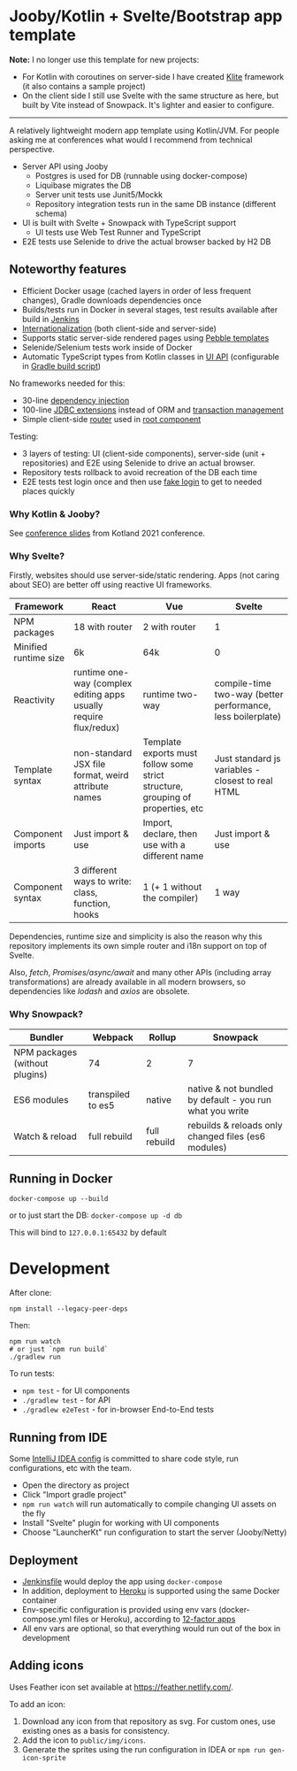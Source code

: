 # Jooby/Kotlin + Svelte/Bootstrap app template

**Note:** I no longer use this template for new projects:
* For Kotlin with coroutines on server-side I have created [Klite](https://github.com/angryziber/klite) framework (it also contains a sample project)
* On the client side I still use Svelte with the same structure as here, but built by Vite instead of Snowpack. It's lighter and easier to configure.

---

A relatively lightweight modern app template using Kotlin/JVM.
For people asking me at conferences what would I recommend from technical perspective.

* Server API using Jooby
    * Postgres is used for DB (runnable using docker-compose)
    * Liquibase migrates the DB
    * Server unit tests use Junit5/Mockk
    * Repository integration tests run in the same DB instance (different schema)
* UI is built with Svelte + Snowpack with TypeScript support
    * UI tests use Web Test Runner and TypeScript
* E2E tests use Selenide to drive the actual browser backed by H2 DB

## Noteworthy features

* Efficient Docker usage (cached layers in order of less frequent changes), Gradle downloads dependencies once
* Builds/tests run in Docker in several stages, test results available after build in [Jenkins](Jenkinsfile)
* [Internationalization](i18n) (both client-side and server-side)
* Supports static server-side rendered pages using [Pebble templates](ui/static)
* Selenide/Selenium tests work inside of Docker
* Automatic TypeScript types from Kotlin classes in [UI API](ui/api/types.ts) 
  (configurable in [Gradle build script](build.gradle.kts))

No frameworks needed for this:

* 30-line [dependency injection](src/app/AutoCreatingServiceRegistry.kt)
* 100-line [JDBC extensions](src/db/JdbcExtensions.kt) instead of ORM and [transaction management](src/db/Transaction.kt)  
* Simple client-side [router](ui/routing/Router.ts) used in [root component](ui/App.svelte)

Testing:

* 3 layers of testing: UI (client-side components), server-side (unit + repositories) and E2E using Selenide to drive an actual browser.
* Repository tests rollback to avoid recreation of the DB each time
* E2E tests test login once and then use [fake login](src/auth/FakeLoginForTestingController.kt) to get to needed places quickly

### Why Kotlin & Jooby?

See [conference slides](https://docs.google.com/presentation/d/1iXFKSsvPhBze-3cvd2j0Ri7dp2yH_w_1ULZPMfbdWAQ) from Kotland 2021 conference.

### Why Svelte?

Firstly, websites should use server-side/static rendering. Apps (not caring about SEO) are better off using reactive UI frameworks.

Framework                   |**React**                  |**Vue**                           |**Svelte**
----------------------------|---------------------------|----------------------------------|------------------------------
NPM packages                |18 with router             |2 with router                     |1
Minified runtime size       |6k                         |64k                               |0
Reactivity                  |runtime one-way (complex editing apps usually require flux/redux)|runtime two-way                   |compile-time two-way (better performance, less boilerplate)
Template syntax             |non-standard JSX file format, weird attribute names|Template exports must follow some strict structure, grouping of properties, etc|Just standard js variables - closest to real HTML
Component imports           |Just import & use|Import, declare, then use with a different name|Just import & use
Component syntax            |3 different ways to write: class, function, hooks|1 (+ 1 without the compiler)|1 way

Dependencies, runtime size and simplicity is also the reason why this repository implements
its own simple router and i18n support on top of Svelte.

Also, *fetch*, *Promises/async/await* and many other APIs (including array transformations) are already available in all modern browsers, so
dependencies like *lodash* and *axios* are obsolete.

### Why Snowpack?

Bundler                        |**Webpack**|**Rollup**|**Snowpack**
-------------------------------|-----------|----------|--------------
NPM packages (without plugins) |74         |2         |7
ES6 modules                    |transpiled to es5|native|native & not bundled by default - you run what you write
Watch & reload                 |full rebuild|full rebuild|rebuilds & reloads only changed files (es6 modules)

## Running in Docker

`docker-compose up --build`

or to just start the DB:
`docker-compose up -d db`

This will bind to `127.0.0.1:65432` by default

# Development

After clone:

```
npm install --legacy-peer-deps
```

Then:

```
npm run watch
# or just `npm run build`
./gradlew run
```

To run tests:

* `npm test` - for UI components
* `./gradlew test` - for API
* `./gradlew e2eTest` - for in-browser End-to-End tests

## Running from IDE

Some [IntelliJ IDEA config](.idea) is committed to share code style, run configurations, etc with the team.

* Open the directory as project
* Click "Import gradle project"
* `npm run watch` will run automatically to compile changing UI assets on the fly
* Install "Svelte" plugin for working with UI components
* Choose "LauncherKt" run configuration to start the server (Jooby/Netty)

## Deployment

* [Jenkinsfile](Jenkinsfile) would deploy the app using `docker-compose`
* In addition, deployment to [Heroku](https://heroku.com) is supported using the same Docker container
* Env-specific configuration is provided using env vars (docker-compose.yml files or Heroku), according to [12-factor apps](https://12factor.net)
* All env vars are optional, so that everything would run out of the box in development

## Adding icons

Uses Feather icon set available at https://feather.netlify.com/.

To add an icon:

1. Download any icon from that repository as svg. For custom ones, use existing ones as a basis for consistency.
2. Add the icon to `public/img/icons`.
3. Generate the sprites using the run configuration in IDEA or `npm run gen-icon-sprite`
